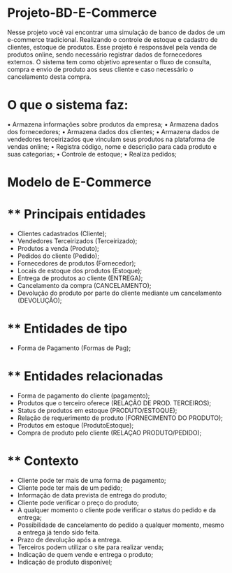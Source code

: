 # Projeto-BD-E-Commerce
Nesse projeto você vai encontrar uma simulação de banco de dados de um e-commerce tradicional.
Realizando o controle de estoque e cadastro de clientes, estoque de produtos. Esse projeto é responsável pela venda de produtos online, sendo necessário registrar dados de fornecedores externos. O sistema tem como objetivo apresentar o fluxo de consulta,  compra e envio de produto aos seus cliente e caso necessário o cancelamento desta compra.

# O que o sistema faz:
•	Armazena informações sobre produtos da empresa;
•	Armazena dados dos fornecedores;
•	Armazena dados dos clientes;
•	Armazena dados de vendedores terceirizados que vinculam seus produtos na plataforma de vendas online;
•	Registra código, nome e descrição para cada produto e suas categorias;
•	Controle de estoque;
•	Realiza pedidos;

# Modelo de E-Commerce
# ** Principais entidades

- Clientes cadastrados (Cliente);
- Vendedores Terceirizados (Terceirizado);
- Produtos a venda (Produto);
- Pedidos do cliente (Pedido);
- Fornecedores de produtos (Fornecedor);
- Locais de estoque dos produtos (Estoque);
- Entrega de produtos ao cliente (ENTREGA);
- Cancelamento da compra (CANCELAMENTO);
- Devolução do produto por parte do cliente mediante um cancelamento (DEVOLUÇÃO);
  
# ** Entidades de tipo

- Forma de Pagamento (Formas de Pag);
 
# ** Entidades relacionadas

- Forma de pagamento do cliente (pagamento);
- Produtos que o terceiro oferece (RELAÇÃO DE PROD. TERCEIROS);
- Status de produtos em estoque (PRODUTO/ESTOQUE);
- Relação de requerimento de produto (FORNECIMENTO DO PRODUTO);
- Produtos em estoque (ProdutoEstoque);
- Compra de produto pelo cliente (RELAÇAO PRODUTO/PEDIDO);
  
# ** Contexto

- Cliente pode ter mais de uma forma de pagamento;
- Cliente pode ter mais de um pedido;
- Informação de data prevista de entrega do produto;
- Cliente pode verificar o preço do produto;
- A qualquer momento o cliente pode verificar o status do pedido e da entrega;
- Possibilidade de cancelamento do pedido a qualquer momento, mesmo a entrega já tendo sido feita.
- Prazo de devolução após a entrega.
- Terceiros podem utilizar o site para realizar venda;
- Indicação de quem vende e entrega o produto;
- Indicação de produto disponível;

